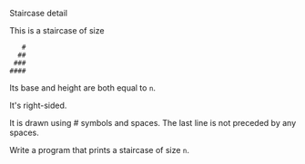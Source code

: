 Staircase detail

This is a staircase of size

```
   #
  ##
 ###
####
```

Its base and height are both equal to `n`.   

It's right-sided.  

It is drawn using # symbols and spaces. The last line is not preceded by any spaces.  

Write a program that prints a staircase of size `n`.   